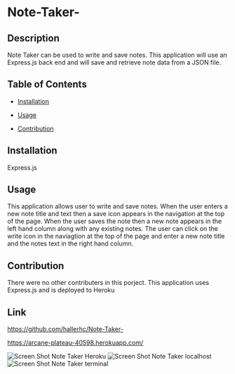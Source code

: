 # Note-Taker-

## Description
Note Taker can be used to write and save notes. This application will use an Express.js back end and will save and retrieve note data from a JSON file.

## Table of Contents
* [Installation](#installation)

* [Usage](#usage)

* [Contribution](#contribution)

## Installation
Express.js

## Usage 
This application allows user to write and save notes. When the user enters a new note title and text then a save icon appears in the navigation at the top of the page. When the user saves the note then a new note appears in the left hand column along with any existing notes. The user can click on the write icon in the naviagtion at the top of the page and enter a new note title and the notes text in the right hand column.

## Contribution
There were no other contributers in this porject. This application uses Express.js and is deployed to Heroku

## Link 

https://github.com/hallerhc/Note-Taker-

https://arcane-plateau-40598.herokuapp.com/

![Screen Shot Note Taker Heroku](https://user-images.githubusercontent.com/100663920/175194331-d9b458a8-8c21-4348-a82a-6343d695a5cd.png)
![Screen Shot Note Taker localhost](https://user-images.githubusercontent.com/100663920/175194348-f49bb981-e7d9-4f66-b295-f3175a3c9ebc.png)
![Screen Shot Note Taker terminal](https://user-images.githubusercontent.com/100663920/175194363-e9e6f02c-1764-48e3-b716-adb621af1488.png)
